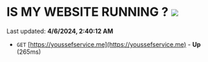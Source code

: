 # IS MY WEBSITE RUNNING ? [![](https://img.shields.io/static/v1?label=Sponsor&message=%E2%9D%A4&logo=GitHub&color=%23fe8e86)](https://github.com/sponsors/<username>)

Last updated: **4/6/2024, 2:40:12 AM**

- `GET` [https://youssefservice.me](https://youssefservice.me) - **Up** (265ms)
